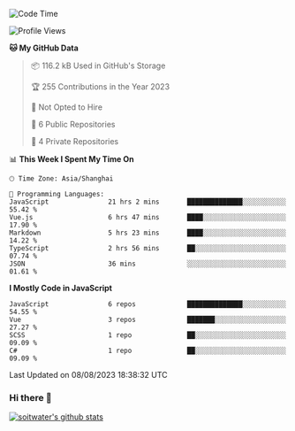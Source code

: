<!--START_SECTION:waka-->
![Code Time](http://img.shields.io/badge/Code%20Time-2%2C366%20hrs%204%20mins-blue)

![Profile Views](http://img.shields.io/badge/Profile%20Views-0-blue)

**🐱 My GitHub Data** 

> 📦 116.2 kB Used in GitHub's Storage 
 > 
> 🏆 255 Contributions in the Year 2023
 > 
> 🚫 Not Opted to Hire
 > 
> 📜 6 Public Repositories 
 > 
> 🔑 4 Private Repositories 
 > 
📊 **This Week I Spent My Time On** 

```text
🕑︎ Time Zone: Asia/Shanghai

💬 Programming Languages: 
JavaScript               21 hrs 2 mins       ██████████████░░░░░░░░░░░   55.42 % 
Vue.js                   6 hrs 47 mins       ████░░░░░░░░░░░░░░░░░░░░░   17.90 % 
Markdown                 5 hrs 23 mins       ████░░░░░░░░░░░░░░░░░░░░░   14.22 % 
TypeScript               2 hrs 56 mins       ██░░░░░░░░░░░░░░░░░░░░░░░   07.74 % 
JSON                     36 mins             ░░░░░░░░░░░░░░░░░░░░░░░░░   01.61 % 
```

**I Mostly Code in JavaScript** 

```text
JavaScript               6 repos             ██████████████░░░░░░░░░░░   54.55 % 
Vue                      3 repos             ███████░░░░░░░░░░░░░░░░░░   27.27 % 
SCSS                     1 repo              ██░░░░░░░░░░░░░░░░░░░░░░░   09.09 % 
C#                       1 repo              ██░░░░░░░░░░░░░░░░░░░░░░░   09.09 % 
```




 Last Updated on 08/08/2023 18:38:32 UTC
<!--END_SECTION:waka-->

### Hi there 👋
[![soitwater's github stats](https://github-readme-stats.vercel.app/api?username=soitwater)](https://github.com/soitwater/github-readme-stats)
